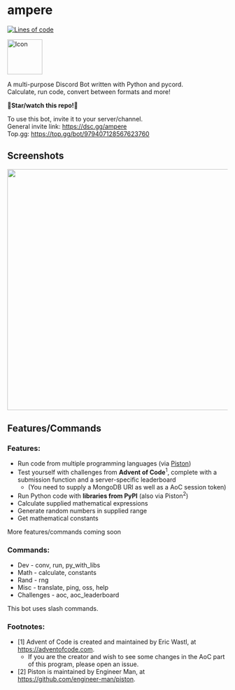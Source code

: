 # ampere
[![Lines of code](https://tokei.rs/b1/github/czlucius/ampere?category=code)](https://github.com/czlucius/ampere)

<img src="https://user-images.githubusercontent.com/58442255/189476048-affd92ce-1521-41a5-bbf7-0ba73ef81e7a.png" height=80 alt="Icon"/>  

A multi-purpose Discord Bot written with Python and pycord.  
Calculate, run code, convert between formats and more!

**🌟Star/watch this repo!🌟**

To use this bot, invite it to your server/channel.  
General invite link: https://dsc.gg/ampere  
Top.gg: https://top.gg/bot/979407128567623760

## Screenshots
<img src="https://user-images.githubusercontent.com/58442255/189299429-c1b57f62-71da-4466-b104-db9a00734100.png" height="550"></img>

## Features/Commands

### Features:
- Run code from multiple programming languages (via [Piston](https://github.com/engineer-man/piston))
- Test yourself with challenges from **Advent of Code**<sup>1</sup>, complete with a submission function and a server-specific leaderboard
  - (You need to supply a MongoDB URI as well as a AoC session token)
- Run Python code with **libraries from PyPI** (also via Piston<sup>2</sup>)
- Calculate supplied mathematical expressions
- Generate random numbers in supplied range
- Get mathematical constants

More features/commands coming soon


### Commands:
- Dev - conv, run, py_with_libs
- Math - calculate, constants
- Rand - rng
- Misc - translate, ping, oss, help
- Challenges - aoc, aoc_leaderboard

This bot uses slash commands.

### Footnotes:
- [1] Advent of Code is created and maintained by Eric Wastl, at https://adventofcode.com. 
  - If you are the creator and wish to see some changes in the AoC part of this program, please open an issue.
- [2] Piston is maintained by Engineer Man, at https://github.com/engineer-man/piston.
